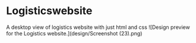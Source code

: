 # Logisticswebsite
A desktop view of logistics website with just html and css
![Design preview for the Logistics website.](design/Screenshot (23).png)
